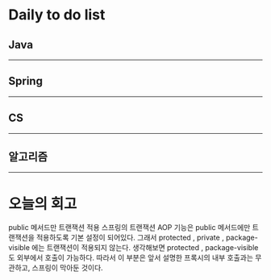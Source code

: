 # Daily to do list
## Java 

- - -
## Spring   

-- - -
## CS    

- - -
## 알고리즘    

---------
# 오늘의 회고

public 메서드만 트랜잭션 적용
스프링의 트랜잭션 AOP 기능은 public 메서드에만 트랜잭션을 적용하도록 기본 설정이 되어있다.
그래서 protected , private , package-visible 에는 트랜잭션이 적용되지 않는다. 생각해보면 protected , package-visible 도 외부에서 호출이 가능하다. 
따라서 이 부분은 앞서 설명한 프록시의 내부 호출과는 무관하고, 스프링이 막아둔 것이다.
